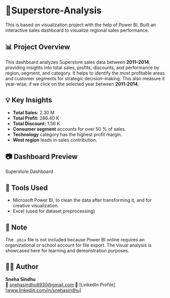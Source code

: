 # 🏪Superstore-Analysis
This is based on visualization project with the help of Power BI. Built an interactive sales dashboard to visualize regional sales performance.

## 📊 Project Overview
This dashboard analyzes Superstore sales data between **2011–2014**, providing insights into total sales, profits, discounts, and performance by region, segment, and category. It helps to identify the most profitable areas and customer segments for strategic decision-making. This also measure it year-wise, if we click on the selected year between **2011-2014**.

## 💡 Key Insights
- **Total Sales:** 2.30 M  
- **Total Profit:** 286.40 K  
- **Total Discount:** 1.56 K  
- **Consumer segment** accounts for over 50 % of sales.  
- **Technology** category has the highest profit margin.  
- **West region** leads in sales contribution.

## 📷 Dashboard Preview
Superstore Dashboard

## 🧠 Tools Used
- Microsoft Power BI, to clean the data after transforming it, and for creative visualization.  
- Excel (used for dataset preprocessing)

## 🚫 Note
The `.pbix` file is not included because Power BI online requires an organizational or school account for file export. The visual analysis is showcased here for learning and demonstration purposes.

## 👩‍💻 Author
**Sneha Sindhu**  
📧 snehasindhu8930@gmail.com 
🔗 [LinkedIn Profile] [www.linkedin.com/in/snehasindhu]
